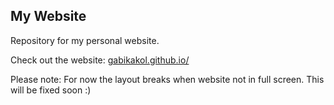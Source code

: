## My Website

Repository for my personal website. 

Check out the website: [gabikakol.github.io/](https://gabikakol.github.io/)

Please note: For now the layout breaks when website not in full screen. This will be fixed soon :)

